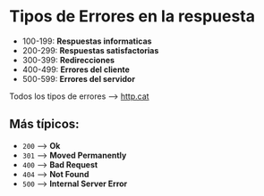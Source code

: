 # Tipos de Errores en la respuesta

- 100-199: **Respuestas informaticas**
- 200-299: **Respuestas satisfactorias**
- 300-399: **Redirecciones**
- 400-499: **Errores del cliente**
- 500-599: **Errores del servidor**

Todos los tipos de errores --> [http.cat](https://http.cat/)

## Más típicos:

- `200` --> **Ok**
- `301` --> **Moved Permanently**
- `400` --> **Bad Request**
- `404` --> **Not Found**
- `500` --> **Internal Server Error**
